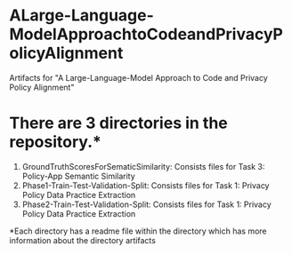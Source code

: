 # ALarge-Language-ModelApproachtoCodeandPrivacyPolicyAlignment
Artifacts for "A Large-Language-Model Approach to Code and Privacy Policy Alignment"


# There are 3 directories in the repository.* 
1. GroundTruthScoresForSematicSimilarity: Consists files for Task 3: Policy-App Semantic Similarity 
2. Phase1-Train-Test-Validation-Split: Consists files for Task 1: Privacy Policy Data Practice Extraction
3. Phase2-Train-Test-Validation-Split: Consists files for Task 1: Privacy Policy Data Practice Extraction

*Each directory has a readme file within the directory which has more information about the directory artifacts 



